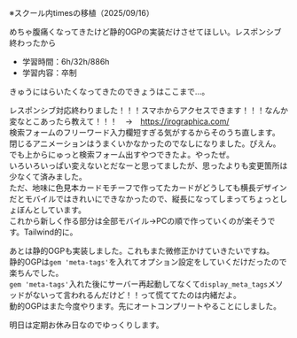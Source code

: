 ※スクール内timesの移植（2025/09/16）

めちゃ腹痛くなってきたけど静的OGPの実装だけさせてほしい。レスポンシブ終わったから

- 学習時間：6h/32h/886h
- 学習内容：卒制

きゅうにはらいたくなってきたのできょうはここまで…。

レスポンシブ対応終わりました！！！スマホからアクセスできます！！！なんか変なとこあったら教えて！！！　→　https://irographica.com/  
検索フォームのフリーワード入力欄短すぎる気がするからそのうち直します。  
閉じるアニメーションはうまくいかなかったのでなしになりました。ぴえん。  
でも上からにゅっと検索フォーム出すやつできたよ。やったぜ。  
いろいろいっぱい変えないとだなーと思ってましたが、思ったよりも変更箇所は少なくて済みました。  
ただ、地味に色見本カードモチーフで作ってたカードがどうしても横長デザインだとモバイルではきれいにできなかったので、縦長になってしまってちょっとしょぼんとしています。  
これから新しく作る部分は全部モバイル→PCの順で作っていくのが楽そうです。Tailwind的に。

あとは静的OGPも実装しました。これもまた微修正かけていきたいですね。  
静的OGPは`gem 'meta-tags'`を入れてオプション設定をしていくだけだったので楽ちんでした。  
`gem 'meta-tags'`入れた後にサーバー再起動してなくて`display_meta_tags`メソッドがないって言われるんだけど！！って慌ててたのは内緒だよ。  
動的OGPはまた今度やります。先にオートコンプリートやることにしました。

明日は定期お休み日なのでゆっくりします。

